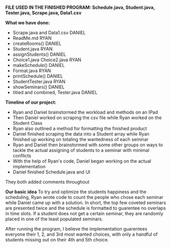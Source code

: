 **FILE USED IN THE FINISHED PROGRAM: Schedule.java, Student.java, Tester.java, Scrape.java, Data1.csv**

**What we have done:**
 - Scrape.java and Data1.csv DANIEL
 - ReadMe.md RYAN
 - createRooms() DANIEL
 - Student.java RYAN
 - assignStudents() DANIEL
 - Choice1.java Choice2.java RYAN
 - makeSchedule() DANIEL
 - Format.java RYAN
 - printSchedule() DANIEL
 - StudentTester.java RYAN
 - showSeminars() DANIEL
 - titied and combined, Tester.java DANIEL

**Timeline of our project:**
- Ryan and Daniel brainstormed the workload and methods on an IPad
- Then Daniel worked on scraping the csv file while Ryan worked on the Student Class
- Ryan also outlined a method for formatting the finished product
- Daniel finished scraping the data into a Student array while Ryan finished up working on totaling the wantedness of each seminar
- Ryan and Daniel then brainstormed with some other groups on ways to tackle the actual assigning of students to a seminar with minimal conflicts
- With the help of Ryan's code, Daniel began working on the actual implementation
- Daniel finished Schedule.java and UI

They both added comments throughout

**Our basic idea**
To try and optimize the students happiness and the scheduling, Ryan wrote code to count the people who chose each seminar while Daniel came up with a solution.
In short, the top few coveted seminars are presented twice and the schedule is formatted to guarentee no overlaps in time slots. If a student does not get a certain seminar, they are randomly placed in one of the least populated seminars.

After running the program, I believe the implementation guarentees everyone their 1, 2, and 3rd most wanted choices, with only a handful of students missing out on their 4th and 5th choice.

